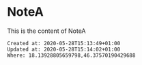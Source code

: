 # NoteA
This is the content of NoteA

    Created at: 2020-05-28T15:13:49+01:00
    Updated at: 2020-05-28T15:14:02+01:00
    Where: 18.13928805659798,46.37570190429688


